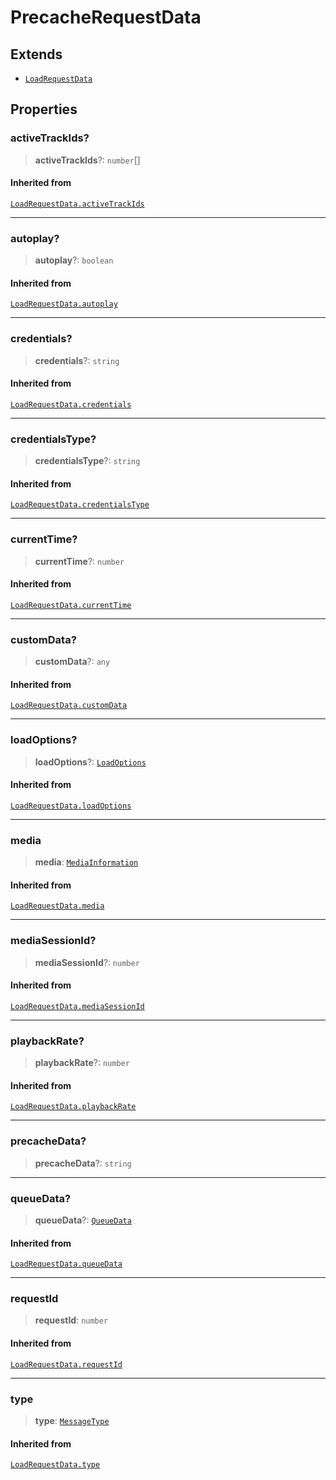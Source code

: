 # PrecacheRequestData

## Extends

- [`LoadRequestData`](reference/interfaces/LoadRequestData.md)

## Properties

### activeTrackIds?

> **activeTrackIds**?: `number`[]

#### Inherited from

[`LoadRequestData.activeTrackIds`](reference/interfaces/LoadRequestData.md#activetrackids)

***

### autoplay?

> **autoplay**?: `boolean`

#### Inherited from

[`LoadRequestData.autoplay`](reference/interfaces/LoadRequestData.md#autoplay)

***

### credentials?

> **credentials**?: `string`

#### Inherited from

[`LoadRequestData.credentials`](reference/interfaces/LoadRequestData.md#credentials)

***

### credentialsType?

> **credentialsType**?: `string`

#### Inherited from

[`LoadRequestData.credentialsType`](reference/interfaces/LoadRequestData.md#credentialstype)

***

### currentTime?

> **currentTime**?: `number`

#### Inherited from

[`LoadRequestData.currentTime`](reference/interfaces/LoadRequestData.md#currenttime)

***

### customData?

> **customData**?: `any`

#### Inherited from

[`LoadRequestData.customData`](reference/interfaces/LoadRequestData.md#customdata)

***

### loadOptions?

> **loadOptions**?: [`LoadOptions`](reference/interfaces/LoadOptions.md)

#### Inherited from

[`LoadRequestData.loadOptions`](reference/interfaces/LoadRequestData.md#loadoptions)

***

### media

> **media**: [`MediaInformation`](reference/interfaces/MediaInformation.md)

#### Inherited from

[`LoadRequestData.media`](reference/interfaces/LoadRequestData.md#media)

***

### mediaSessionId?

> **mediaSessionId**?: `number`

#### Inherited from

[`LoadRequestData.mediaSessionId`](reference/interfaces/LoadRequestData.md#mediasessionid)

***

### playbackRate?

> **playbackRate**?: `number`

#### Inherited from

[`LoadRequestData.playbackRate`](reference/interfaces/LoadRequestData.md#playbackrate)

***

### precacheData?

> **precacheData**?: `string`

***

### queueData?

> **queueData**?: [`QueueData`](reference/interfaces/QueueData.md)

#### Inherited from

[`LoadRequestData.queueData`](reference/interfaces/LoadRequestData.md#queuedata)

***

### requestId

> **requestId**: `number`

#### Inherited from

[`LoadRequestData.requestId`](reference/interfaces/LoadRequestData.md#requestid)

***

### type

> **type**: [`MessageType`](reference/enumerations/MessageType.md)

#### Inherited from

[`LoadRequestData.type`](reference/interfaces/LoadRequestData.md#type)
